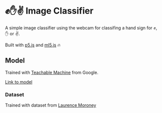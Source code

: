 # ✊✋✌ Image Classifier
A simple image classifier using the webcam for classifing a hand sign for ✊, ✋ or ✌.

Built with [p5.js](https://p5js.org/) and [ml5.js](https://ml5js.org/) 🔥

## Model
Trained with [Teachable Machine](https://teachablemachine.withgoogle.com/) from Google.

[Link to model](https://teachablemachine.withgoogle.com/models/WbliF9QZ/model.json)

### Dataset
Trained with dataset from [Laurence Moroney](http://www.laurencemoroney.com/rock-paper-scissors-dataset/)
